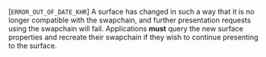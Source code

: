 [`ERROR_OUT_OF_DATE_KHR`] A surface has changed in such a way that
it is no longer compatible with the swapchain, and further presentation
requests using the swapchain will fail.
Applications  **must**  query the new surface properties and recreate their
swapchain if they wish to continue presenting to the surface.